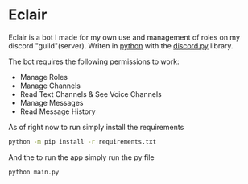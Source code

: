 # Eclair

Eclair is a bot I made for my own use and management of roles on my discord "guild"(server).
Writen in [python](https://www.python.org/) with the [discord.py](https://pypi.org/project/discord.py/) library.

The bot requires the following permissions to work:
- Manage Roles
- Manage Channels
- Read Text Channels & See Voice Channels
- Manage Messages
- Read Message History

As of right now to run simply install the requirements
```bash
python -m pip install -r requirements.txt
```

And the to run the app simply run the py file
```bash
python main.py
```
